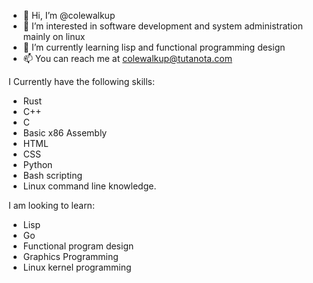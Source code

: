 - 👋 Hi, I’m @colewalkup
- 👀 I’m interested in software development and system administration mainly on linux
- 🌱 I’m currently learning lisp and functional programming design
- 📫 You can reach me at colewalkup@tutanota.com

I Currently have the following skills:
- Rust
- C++
- C
- Basic x86 Assembly
- HTML
- CSS
- Python
- Bash scripting
- Linux command line knowledge.
 
I am looking to learn:
- Lisp
- Go
- Functional program design
- Graphics Programming
- Linux kernel programming



<!---
colewalkup/colewalkup is a ✨ special ✨ repository because its `README.md` (this file) appears on your GitHub profile.
You can click the Preview link to take a look at your changes.
--->
